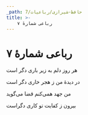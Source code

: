 ```yaml
---
_path: حافظ-شیرازی/رباعیات/7
title: >-
    رباعی شمارهٔ ۷
---
```

# رباعی شمارهٔ ۷

<div class="b" id="bn1"><div class="m1"><p>هر روز دلم به زیر باری دگر است</p></div>
<div class="m2"><p>در دیدهٔ من ز هجر خاری دگر است</p></div></div>
<div class="b" id="bn2"><div class="m1"><p>من جهد همی‌کنم قضا می‌گوید</p></div>
<div class="m2"><p>بیرون ز کفایت تو کاری دگراست</p></div></div>
